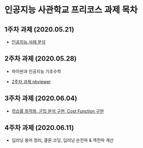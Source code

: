 # 인공지능 사관학교 프리코스 과제 목차

## 1주차 과제 (2020.05.21)

* [인공지능 사례 분석](https://github.com/jaeyoung-b/Gwangju-AI/blob/master/week1.ipynb)  

## 2주차 과제 (2020.05.28)

* 파이썬과 인공지능 기초수학  

* [2주차 과제 nbviewer](https://nbviewer.jupyter.org/github/jaeyoung-b/Gwangju-AI/blob/master/2%E1%84%8C%E1%85%AE%E1%84%8E%E1%85%A1%E1%84%80%E1%85%AA%E1%84%8C%E1%85%A6.ipynb)

## 3주차 과제 (2020.06.04)

* [학습률 최적화, 군집 분석 구현, Cost Function 구현](https://github.com/jaeyoung-b/Gwangju-AI/blob/master/3%EC%A3%BC%EC%B0%A8_%EA%B3%BC%EC%A0%9C.ipynb)

## 4주차 과제 (2020.06.11)

* 딥러닝 용어 정리, 클론 코딩, 딥러닝 순전파 & 역전파 계산

